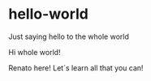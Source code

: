 # hello-world
Just saying hello to the whole world

Hi whole world!

Renato here! Let´s learn all that you can!

